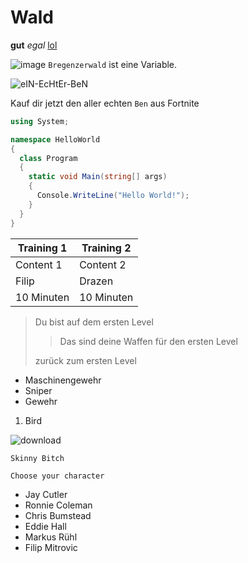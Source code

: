 # Wald 
**gut** *egal*
[lol](https://www.youtube.com/)

![image](https://user-images.githubusercontent.com/110892641/183600341-2f971747-407d-48af-97c3-c546ad8d8cad.png)
`Bregenzerwald` ist eine Variable.

![eIN-EcHtEr-BeN](https://user-images.githubusercontent.com/110892641/184071409-849f62a0-92d4-446f-9c5d-4de8f8977ba6.jpg)

Kauf dir jetzt den aller echten `Ben` aus Fortnite

```c#
using System;

namespace HelloWorld
{
  class Program
  {
    static void Main(string[] args)
    {
      Console.WriteLine("Hello World!");    
    }
  }
}
```

| Training 1 | Training 2 |
| --- | --- | 
| Content 1 | Content 2 | 
|Filip      |Drazen     |
|10 Minuten |10 Minuten |

>Du bist auf dem ersten Level
>
>>Das sind deine Waffen für den ersten Level
>
>zurück zum ersten Level

*    Maschinengewehr
*    Sniper
*    Gewehr

1.  Bird

![download](https://user-images.githubusercontent.com/110892641/184071803-6a8ed591-b3b4-4ebb-a360-ffbe82edd3be.jpg)

`Skinny Bitch`



`Choose your character`
*    Jay Cutler
*    Ronnie Coleman
*    Chris Bumstead
*    Eddie Hall
*    Markus Rühl
*    Filip Mitrovic

